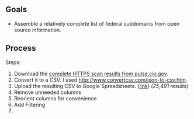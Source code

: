 
## Goals

* Assemble a relatively complete list of federal subdomains from open source information.  


## Process

Steps:  
1) Download the [complete HTTPS scan results from pulse.cio.gov](https://pulse.cio.gov/data/hosts/https.json).  
2) Convert it to a CSV.  I used http://www.convertcsv.com/json-to-csv.htm.  
3) Upload the resulting CSV to Google Spreadsheets.  ([link](https://docs.google.com/spreadsheets/d/1MFgrAG-wYfctH_NYdZ71JkVZUQm6Bm5TYCrhurTM4xw/edit#gid=32666482)) _(25,491 results)_
4) Remove unneeded columns
5) Reorient columns for convenience
6) Add Filtering
8) 

